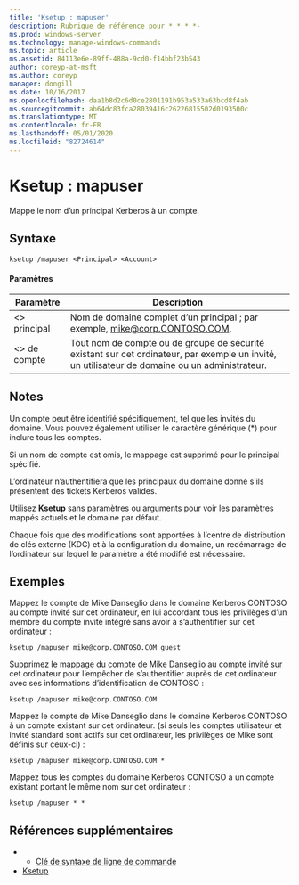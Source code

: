 ```yaml
---
title: 'Ksetup : mapuser'
description: Rubrique de référence pour * * * *-
ms.prod: windows-server
ms.technology: manage-windows-commands
ms.topic: article
ms.assetid: 84113e6e-89ff-488a-9cd0-f14bbf23b543
author: coreyp-at-msft
ms.author: coreyp
manager: dongill
ms.date: 10/16/2017
ms.openlocfilehash: daa1b8d2c6d0ce2801191b953a533a63bcd8f4ab
ms.sourcegitcommit: ab64dc83fca28039416c26226815502d0193500c
ms.translationtype: MT
ms.contentlocale: fr-FR
ms.lasthandoff: 05/01/2020
ms.locfileid: "82724614"
---
```

# <a name="ksetupmapuser"></a>Ksetup : mapuser



Mappe le nom d’un principal Kerberos à un compte.

## <a name="syntax"></a>Syntaxe

```
ksetup /mapuser <Principal> <Account>
```

#### <a name="parameters"></a>Paramètres

|  Paramètre   |                                                   Description                                                   |
|--------------|-----------------------------------------------------------------------------------------------------------------|
| \<> principal |              Nom de domaine complet d’un principal ; par exemple, mike@corp.CONTOSO.COM.              |
|  \<> de compte  | Tout nom de compte ou de groupe de sécurité existant sur cet ordinateur, par exemple un invité, un utilisateur de domaine ou un administrateur. |

## <a name="remarks"></a>Notes 

Un compte peut être identifié spécifiquement, tel que les invités du domaine. Vous pouvez également utiliser le caractère générique (*) pour inclure tous les comptes.

Si un nom de compte est omis, le mappage est supprimé pour le principal spécifié.

L’ordinateur n’authentifiera que les principaux du domaine donné s’ils présentent des tickets Kerberos valides.

Utilisez **Ksetup** sans paramètres ou arguments pour voir les paramètres mappés actuels et le domaine par défaut.

Chaque fois que des modifications sont apportées à l’centre de distribution de clés externe (KDC) et à la configuration du domaine, un redémarrage de l’ordinateur sur lequel le paramètre a été modifié est nécessaire.

## <a name="examples"></a>Exemples

Mappez le compte de Mike Danseglio dans le domaine Kerberos CONTOSO au compte invité sur cet ordinateur, en lui accordant tous les privilèges d’un membre du compte invité intégré sans avoir à s’authentifier sur cet ordinateur :
```
ksetup /mapuser mike@corp.CONTOSO.COM guest
```
Supprimez le mappage du compte de Mike Danseglio au compte invité sur cet ordinateur pour l’empêcher de s’authentifier auprès de cet ordinateur avec ses informations d’identification de CONTOSO :
```
ksetup /mapuser mike@corp.CONTOSO.COM 
```
Mappez le compte de Mike Danseglio dans le domaine Kerberos CONTOSO à un compte existant sur cet ordinateur. (si seuls les comptes utilisateur et invité standard sont actifs sur cet ordinateur, les privilèges de Mike sont définis sur ceux-ci) :
```
ksetup /mapuser mike@corp.CONTOSO.COM *
```
Mappez tous les comptes du domaine Kerberos CONTOSO à un compte existant portant le même nom sur cet ordinateur :
```
ksetup /mapuser * *
```

## <a name="additional-references"></a>Références supplémentaires

-   - [Clé de syntaxe de ligne de commande](command-line-syntax-key.md)
-   [Ksetup](ksetup.md)